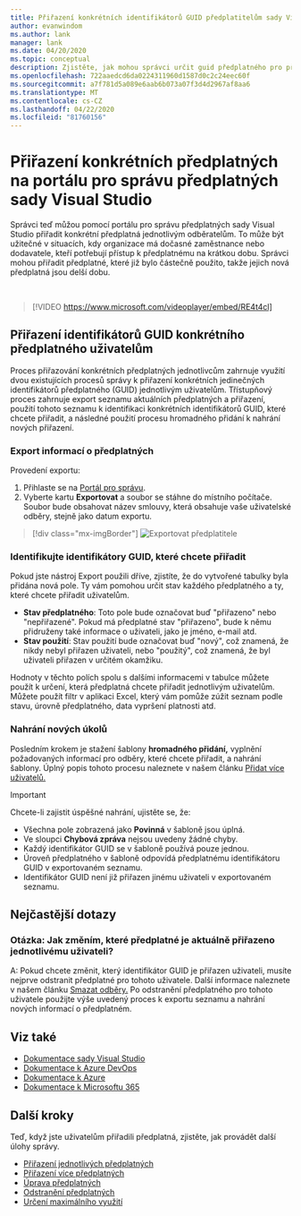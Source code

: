 ```yaml
---
title: Přiřazení konkrétních identifikátorů GUID předplatitelům sady Visual Studio | Dokumenty společnosti Microsoft
author: evanwindom
ms.author: lank
manager: lank
ms.date: 04/20/2020
ms.topic: conceptual
description: Zjistěte, jak mohou správci určit guid předplatného pro předplatitele
ms.openlocfilehash: 722aaedcd6da0224311960d1587d0c2c24eec60f
ms.sourcegitcommit: a7f781d5a089e6aab6b073a07f3d4d2967af8aa6
ms.translationtype: MT
ms.contentlocale: cs-CZ
ms.lasthandoff: 04/22/2020
ms.locfileid: "81760156"
---
```

# <a name="assign-specific-subscriptions-in-the-visual-studio-subscriptions-administration-portal"></a>Přiřazení konkrétních předplatných na portálu pro správu předplatných sady Visual Studio

Správci teď můžou pomocí portálu pro správu předplatných sady Visual Studio přiřadit konkrétní předplatná jednotlivým odběratelům.  To může být užitečné v situacích, kdy organizace má dočasné zaměstnance nebo dodavatele, kteří potřebují přístup k předplatnému na krátkou dobu.  Správci mohou přiřadit předplatné, které již bylo částečně použito, takže jejich nová předplatná jsou delší dobu.  

<br>

> [!VIDEO https://www.microsoft.com/videoplayer/embed/RE4t4cl]


## <a name="assign-specific-subscription-guids-to-users"></a>Přiřazení identifikátorů GUID konkrétního předplatného uživatelům

Proces přiřazování konkrétních předplatných jednotlivcům zahrnuje využití dvou existujících procesů správy k přiřazení konkrétních jedinečných identifikátorů předplatného (GUID) jednotlivým uživatelům.  Třístupňový proces zahrnuje export seznamu aktuálních předplatných a přiřazení, použití tohoto seznamu k identifikaci konkrétních identifikátorů GUID, které chcete přiřadit, a následné použití procesu hromadného přidání k nahrání nových přiřazení.

### <a name="export-your-subscriptions-information"></a>Export informací o předplatných

Provedení exportu:
1. Přihlaste se na [Portál pro správu](https://manage.visualstudio.com).
2. Vyberte kartu **Exportovat** a soubor se stáhne do místního počítače. Soubor bude obsahovat název smlouvy, která obsahuje vaše uživatelské odběry, stejně jako datum exportu.
> [!div class="mx-imgBorder"]
> ![Exportovat předplatitele](_img/exporting-subscriptions/exporting-subscriptions.png)

### <a name="identify-the-guids-you-want-to-assign"></a>Identifikujte identifikátory GUID, které chcete přiřadit

Pokud jste nástroj Export použili dříve, zjistíte, že do vytvořené tabulky byla přidána nová pole.  Ty vám pomohou určit stav každého předplatného a ty, které chcete přiřadit uživatelům.  

- **Stav předplatného**: Toto pole bude označovat buď "přiřazeno" nebo "nepřiřazené".  Pokud má předplatné stav "přiřazeno", bude k němu přidruženy také informace o uživateli, jako je jméno, e-mail atd. 
- **Stav použití**: Stav použití bude označovat buď "nový", což znamená, že nikdy nebyl přiřazen uživateli, nebo "použitý", což znamená, že byl uživateli přiřazen v určitém okamžiku.  

Hodnoty v těchto polích spolu s dalšími informacemi v tabulce můžete použít k určení, která předplatná chcete přiřadit jednotlivým uživatelům. Můžete použít filtr v aplikaci Excel, který vám pomůže zúžit seznam podle stavu, úrovně předplatného, data vypršení platnosti atd. 

### <a name="upload-your-new-assignments"></a>Nahrání nových úkolů

Posledním krokem je stažení šablony **hromadného přidání,** vyplnění požadovaných informací pro odběry, které chcete přiřadit, a nahrání šablony.  Úplný popis tohoto procesu naleznete v našem článku [Přidat více uživatelů.](assign-license-bulk.md)  

> [!IMPORTANT]
> Chcete-li zajistit úspěšné nahrání, ujistěte se, že:
> - Všechna pole zobrazená jako **Povinná** v šabloně jsou úplná.
> - Ve sloupci **Chybová zpráva** nejsou uvedeny žádné chyby.
> - Každý identifikátor GUID se v šabloně používá pouze jednou. 
> - Úroveň předplatného v šabloně odpovídá předplatnému identifikátoru GUID v exportovaném seznamu. 
> - Identifikátor GUID není již přiřazen jinému uživateli v exportovaném seznamu. 

## <a name="frequently-asked-questions"></a>Nejčastější dotazy
### <a name="qhow-do-i-change-which-subscription-is-currently-assigned-to-an-individual-user"></a>Otázka: Jak změním, které předplatné je aktuálně přiřazeno jednotlivému uživateli?
A: Pokud chcete změnit, který identifikátor GUID je přiřazen uživateli, musíte nejprve odstranit předplatné pro tohoto uživatele.  Další informace naleznete v našem článku [Smazat odběry.](delete-license.md)  Po odstranění předplatného pro tohoto uživatele použijte výše uvedený proces k exportu seznamu a nahrání nových informací o předplatném.  

## <a name="see-also"></a>Viz také
- [Dokumentace sady Visual Studio](/visualstudio/)
- [Dokumentace k Azure DevOps](/azure/devops/)
- [Dokumentace k Azure](/azure/)
- [Dokumentace k Microsoftu 365](/microsoft-365/)

## <a name="next-steps"></a>Další kroky
Teď, když jste uživatelům přiřadili předplatná, zjistěte, jak provádět další úlohy správy.
- [Přiřazení jednotlivých předplatných](assign-license.md)
- [Přiřazení více předplatných](assign-license-bulk.md)
- [Úprava předplatných](edit-license.md)
- [Odstranění předplatných](delete-license.md)
- [Určení maximálního využití](maximum-usage.md)


